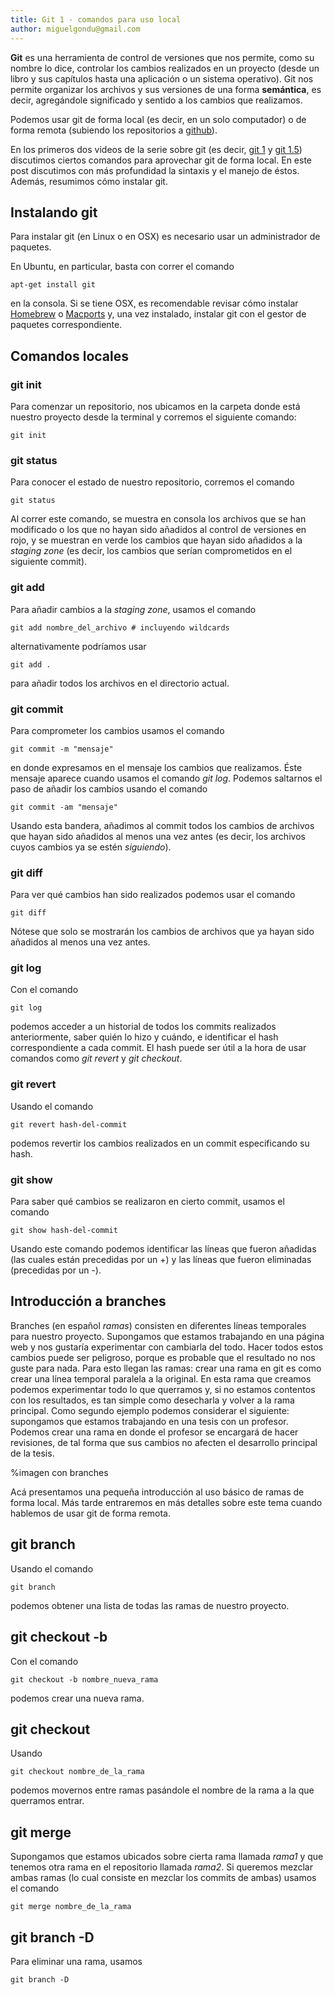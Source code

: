 ```yaml
---
title: Git 1 - comandos para uso local
author: miguelgondu@gmail.com
---
```


**Git** es una herramienta de control de versiones que nos permite, como su nombre lo dice, controlar los cambios realizados en un proyecto (desde un libro y sus capítulos hasta una aplicación o un sistema operativo). Git nos permite organizar los archivos y sus versiones de una forma **semántica**, es decir, agregándole significado y sentido a los cambios que realizamos.

Podemos usar git de forma local (es decir, en un solo computador) o de forma remota (subiendo los repositorios a [github](https://github.com/)).

En los primeros dos videos de la serie sobre git (es decir, [git 1](https://youtu.be/9OEYwr9kAXk) y [git 1.5](https://youtu.be/pUyMtSHBuv4)) discutimos ciertos comandos para aprovechar git de forma local. En este post discutimos con más profundidad la sintaxis y el manejo de éstos. Además, resumimos cómo instalar git.

## Instalando git

Para instalar git (en Linux o en OSX) es necesario usar un administrador de paquetes.

En Ubuntu, en particular, basta con correr el comando 

```
apt-get install git
```

en la consola. Si se tiene OSX, es recomendable revisar cómo instalar [Homebrew](https://brew.sh/index_es.html) o [Macports](https://www.macports.org/) y, una vez instalado, instalar git con el gestor de paquetes correspondiente.

## Comandos locales

### git init
Para comenzar un repositorio, nos ubicamos en la carpeta donde está nuestro proyecto desde la terminal y corremos el siguiente comando:

```
git init
```

### git status
Para conocer el estado de nuestro repositorio, corremos el comando

```
git status
```

Al correr este comando, se muestra en consola los archivos que se han modificado o los que no hayan sido añadidos al control de versiones en rojo, y se muestran en verde los cambios que hayan sido añadidos a la *staging zone* (es decir, los cambios que serían comprometidos en el siguiente commit).

### git add
Para añadir cambios a la *staging zone*, usamos el comando

```
git add nombre_del_archivo # incluyendo wildcards
```

alternativamente podríamos usar

```
git add .
```
para añadir todos los archivos en el directorio actual.

### git commit
Para comprometer los cambios usamos el comando

```
git commit -m "mensaje"
```

en donde expresamos en el mensaje los cambios que realizamos. Éste mensaje aparece cuando usamos el comando *git log*. Podemos saltarnos el paso de añadir los cambios usando el comando

```
git commit -am "mensaje"
```

Usando esta bandera, añadimos al commit todos los cambios de archivos que hayan sido añadidos al menos una vez antes (es decir, los archivos cuyos cambios ya se estén *siguiendo*).

### git diff

Para ver qué cambios han sido realizados podemos usar el comando

```
git diff
```

Nótese que solo se mostrarán los cambios de archivos que ya hayan sido añadidos al menos una vez antes.

### git log

Con el comando

```
git log
```

podemos acceder a un historial de todos los commits realizados anteriormente, saber quién lo hizo y cuándo, e identificar el hash correspondiente a cada commit. El hash puede ser útil a la hora de usar comandos como *git revert* y *git checkout*.

### git revert

Usando el comando

```
git revert hash-del-commit
```

podemos revertir los cambios realizados en un commit especificando su hash.

### git show

Para saber qué cambios se realizaron en cierto commit, usamos el comando

```
git show hash-del-commit
```

Usando este comando podemos identificar las líneas que fueron añadidas (las cuales están precedidas por un +) y las líneas que fueron eliminadas (precedidas por un -).

## Introducción a branches

Branches (en español *ramas*) consisten en diferentes líneas temporales para nuestro proyecto. Supongamos que estamos trabajando en una página web y nos gustaría experimentar con cambiarla del todo. Hacer todos estos cambios puede ser peligroso, porque es probable que el resultado no nos guste para nada. Para esto llegan las ramas: crear una rama en git es como crear una línea temporal paralela a la original. En esta rama que creamos podemos experimentar todo lo que querramos y, si no estamos contentos con los resultados, es tan simple como desecharla y volver a la rama principal. Como segundo ejemplo podemos considerar el siguiente: supongamos que estamos trabajando en una tesis con un profesor. Podemos crear una rama en donde el profesor se encargará de hacer revisiones, de tal forma que sus cambios no afecten el desarrollo principal de la tesis.

%imagen con branches

Acá presentamos una pequeña introducción al uso básico de ramas de forma local. Más tarde entraremos en más detalles sobre este tema cuando hablemos de usar git de forma remota.

## git branch

Usando el comando

```
git branch
```

podemos obtener una lista de todas las ramas de nuestro proyecto.

## git checkout -b

Con el comando

```
git checkout -b nombre_nueva_rama
```

podemos crear una nueva rama.

## git checkout

Usando

```
git checkout nombre_de_la_rama
```

podemos movernos entre ramas pasándole el nombre de la rama a la que querramos entrar.

## git merge

Supongamos que estamos ubicados sobre cierta rama llamada *rama1* y que tenemos otra rama en el repositorio llamada *rama2*. Si queremos mezclar ambas ramas (lo cual consiste en mezclar los commits de ambas) usamos el comando

```
git merge nombre_de_la_rama
```

## git branch -D

Para eliminar una rama, usamos 

```
git branch -D
```
